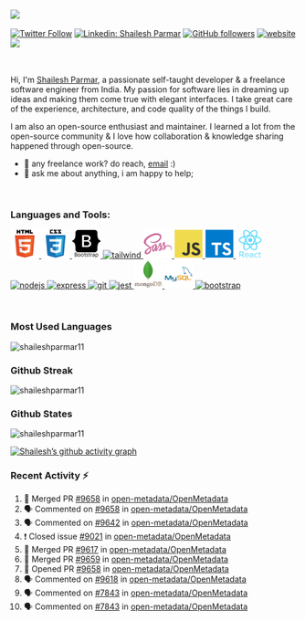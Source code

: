 <!-- <p align="center"><img alt="GIF" src="https://github.com/abhisheknaiidu/abhisheknaiidu/blob/master/code.gif?raw=true"/></p> -->
<br />
<p align="left"><img src="https://readme-typing-svg.herokuapp.com?color=%23007ec6&size=24&width=500&height=36&lines=Hey+%F0%9F%91%8B+This+is+Shailesh+Parmar;Software+Engineer+%F0%9F%A7%91%E2%80%8D%F0%9F%92%BB;OpenSource+Contributor+%F0%9F%91%A8%F0%9F%8F%BB%E2%80%8D%F0%9F%92%BB;Tech+Lover+&#x1F496;"/></p>

[![Twitter Follow](https://img.shields.io/twitter/follow/Shailesh_WebDev?label=Follow)](https://twitter.com/intent/follow?screen_name=Shailesh_WebDev)
[![Linkedin: Shailesh Parmar](https://img.shields.io/badge/-Shailesh_Parmar-blue?style=flat-square&logo=Linkedin&logoColor=white&link=https://www.linkedin.com/in/shailesh-parmar-2525091b8/)](https://www.linkedin.com/in/shailesh-parmar-2525091b8/)
[![GitHub followers](https://img.shields.io/github/followers/ShaileshParmar11?label=Follow&style=social)](https://github.com/ShaileshParmar11)
[![website](https://img.shields.io/badge/Website-46a2f1.svg?&style=flat-square&logo=Google-Chrome&logoColor=white&link=https://shailesh-parmar.netlify.app/)](https://shailesh-parmar.netlify.app/)
![](https://visitor-badge.glitch.me/badge?page_id=ShaileshParmar11)

<br />

Hi, I'm [Shailesh Parmar](https://shailesh-parmar.netlify.app/), a passionate self-taught developer & a freelance software engineer from India. My passion for software lies in dreaming up ideas and making them come true with elegant interfaces. I take great care of the experience, architecture, and code quality of the things I build.

I am also an open-source enthusiast and maintainer. I learned a lot from the open-source community & I love how collaboration & knowledge sharing happened through open-source.

- 💼 any freelance work? do reach, [email](mailto:shailesh.parmar.webdev@gmail.com) :)
- 💬 ask me about anything, i am happy to help;

<br />

### **Languages and Tools:**

<p align="left">
<a href="https://www.w3.org/html/" target="_blank" rel="noreferrer"> <img src="https://raw.githubusercontent.com/devicons/devicon/master/icons/html5/html5-original-wordmark.svg" alt="html5" width="50" height="50"/> </a>
<a href="https://www.w3schools.com/css/" target="_blank" rel="noreferrer"> <img src="https://raw.githubusercontent.com/devicons/devicon/master/icons/css3/css3-original-wordmark.svg" alt="css3" width="50" height="50"/> </a>
<a href="https://getbootstrap.com" target="_blank" rel="noreferrer"> <img src="https://raw.githubusercontent.com/devicons/devicon/master/icons/bootstrap/bootstrap-plain-wordmark.svg" alt="bootstrap" width="50" height="50"/> </a>
<a href="https://tailwindcss.com/" target="_blank" rel="noreferrer"> <img src="https://www.vectorlogo.zone/logos/tailwindcss/tailwindcss-icon.svg" alt="tailwind" width="50" height="50"/> </a>
<a href="https://sass-lang.com" target="_blank" rel="noreferrer"> <img src="https://raw.githubusercontent.com/devicons/devicon/master/icons/sass/sass-original.svg" alt="sass" width="50" height="50"/> </a>
<a href="https://developer.mozilla.org/en-US/docs/Web/JavaScript" target="_blank" rel="noreferrer"> <img src="https://raw.githubusercontent.com/devicons/devicon/master/icons/javascript/javascript-original.svg" alt="javascript" width="50" height="50"/> </a>
<a href="https://www.typescriptlang.org/" target="_blank" rel="noreferrer"> <img src="https://raw.githubusercontent.com/devicons/devicon/master/icons/typescript/typescript-original.svg" alt="typescript" width="50" height="50"/> </a>
<a href="https://reactjs.org/" target="_blank" rel="noreferrer"> <img src="https://raw.githubusercontent.com/devicons/devicon/master/icons/react/react-original-wordmark.svg" alt="react" width="50" height="50"/> </a>
<a href="https://nodejs.org" target="_blank" rel="noreferrer"> <img src="https://www.vectorlogo.zone/logos/nodejs/nodejs-icon.svg" alt="nodejs" width="50" height="50"/> </a>
<a href="https://expressjs.com" target="_blank" rel="noreferrer"> <img src="https://www.vectorlogo.zone/logos/expressjs/expressjs-icon.svg" alt="express" width="50" height="50"/> </a>
<a href="https://git-scm.com/" target="_blank" rel="noreferrer"> <img src="https://www.vectorlogo.zone/logos/git-scm/git-scm-icon.svg" alt="git" width="50" height="50"/> </a>
<a href="https://jestjs.io" target="_blank" rel="noreferrer"> <img src="https://www.vectorlogo.zone/logos/jestjsio/jestjsio-icon.svg" alt="jest" width="50" height="50"/> </a>
<a href="https://www.mongodb.com/" target="_blank" rel="noreferrer"> <img src="https://raw.githubusercontent.com/devicons/devicon/master/icons/mongodb/mongodb-original-wordmark.svg" alt="mongodb" width="50" height="50"/> </a>
<a href="https://www.mysql.com/" target="_blank" rel="noreferrer"> <img src="https://raw.githubusercontent.com/devicons/devicon/master/icons/mysql/mysql-original-wordmark.svg" alt="mysql" width="50" height="50"/> </a>
<a href="https://www.cypress.io/" target="_blank" rel="noreferrer"> <img src="https://raw.githubusercontent.com/gilbarbara/logos/master/logos/cypress.svg" alt="bootstrap" width="50" height="50"/> </a> </p>

<br />

### **Most Used Languages**

<p><img src="https://github-readme-stats.vercel.app/api/top-langs?username=shaileshparmar11&show_icons=true&locale=en" alt="shaileshparmar11" /></p>

### **Github Streak**

<p><img src="https://github-readme-streak-stats.herokuapp.com/?user=shaileshparmar11&" alt="shaileshparmar11" /></p>

### **Github States**

<p><img src="https://github-readme-stats.vercel.app/api?username=shaileshparmar11&show_icons=true&locale=en" alt="shaileshparmar11" /></p>

[![Shailesh’s github activity graph](https://activity-graph.herokuapp.com/graph?username=ShaileshParmar11&theme=nord)](https://github.com/ShaileshParmar11)

### **Recent Activity :zap:**

<!--START_SECTION:activity-->

1. 🎉 Merged PR [#9658](https://github.com/open-metadata/OpenMetadata/pull/9658) in [open-metadata/OpenMetadata](https://github.com/open-metadata/OpenMetadata)
2. 🗣 Commented on [#9658](https://github.com/open-metadata/OpenMetadata/issues/9658) in [open-metadata/OpenMetadata](https://github.com/open-metadata/OpenMetadata)
3. 🗣 Commented on [#9642](https://github.com/open-metadata/OpenMetadata/issues/9642) in [open-metadata/OpenMetadata](https://github.com/open-metadata/OpenMetadata)
4. ❗️ Closed issue [#9021](https://github.com/open-metadata/OpenMetadata/issues/9021) in [open-metadata/OpenMetadata](https://github.com/open-metadata/OpenMetadata)
5. 🎉 Merged PR [#9617](https://github.com/open-metadata/OpenMetadata/pull/9617) in [open-metadata/OpenMetadata](https://github.com/open-metadata/OpenMetadata)
6. 🎉 Merged PR [#9659](https://github.com/open-metadata/OpenMetadata/pull/9659) in [open-metadata/OpenMetadata](https://github.com/open-metadata/OpenMetadata)
7. 💪 Opened PR [#9658](https://github.com/open-metadata/OpenMetadata/pull/9658) in [open-metadata/OpenMetadata](https://github.com/open-metadata/OpenMetadata)
8. 🗣 Commented on [#9618](https://github.com/open-metadata/OpenMetadata/issues/9618) in [open-metadata/OpenMetadata](https://github.com/open-metadata/OpenMetadata)
9. 🗣 Commented on [#7843](https://github.com/open-metadata/OpenMetadata/issues/7843) in [open-metadata/OpenMetadata](https://github.com/open-metadata/OpenMetadata)
10. 🗣 Commented on [#7843](https://github.com/open-metadata/OpenMetadata/issues/7843) in [open-metadata/OpenMetadata](https://github.com/open-metadata/OpenMetadata)
<!--END_SECTION:activity-->
